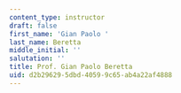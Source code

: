 ```yaml
---
content_type: instructor
draft: false
first_name: 'Gian Paolo '
last_name: Beretta
middle_initial: ''
salutation: ''
title: Prof. Gian Paolo Beretta
uid: d2b29629-5dbd-4059-9c65-ab4a22af4888
---
```

